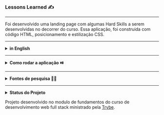 ### Lessons Learned ✍️

<hr>

Foi desenvolvido uma landing page com algumas Hard Skills a serem desenvolvidas no decorrer do curso.
Essa aplicação, foi construida com código HTML, posicionamento e estilização CSS.

<hr>
<details>
    <summary><strong>in English </strong></summary><br />
A landing page was developed with some Hard Skills to be developed during the course.
This application was built with HTML code, positioning and CSS stylization.
 </details>

<hr>
<details>
    <summary><strong>Como rodar a aplicação ⏯️</strong></summary><br />

1. No terminal, clone o projeto:
    ```bash
    git clone (git@github.com:Viniciusmso/Project-Lessons-Learned.git)
    ```
   
2. Entre na pasta do projeto:
    - cd Project-Lessons-Learned
3. Instale as dependências:
 - npm install.
4. Na pasta, abra o arquivo:
 - index.html

 </details>

<hr>
<details>
  <summary><strong>Fontes de pesquisa 🧑‍💻</strong></summary><br />

- [JavaScript](JavaScript.com)
- [W3Schools](https://www.w3schools.com/js/)
- [MDN](https://developer.mozilla.org/pt-BR/docs/Web/JavaScript)
- [StackOverflow](https://stackoverflow.com)

</details>

<hr>
<details>
  <summary><strong>Status do Projeto</strong></summary><br />

Concluido :heavy_check_mark:
</details>



Projeto desenvolvido no modulo de fundamentos do curso de desenvolvimento web full stack ministrado pela [Trybe](https://www.betrybe.com). 
